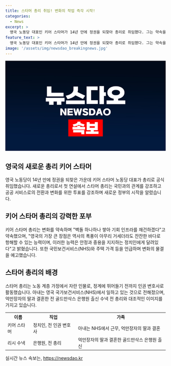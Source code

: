 ```yaml
---
title: 스타머 총리 취임! 변화의 작업 즉각 시작!
categories:
  - News
excerpt: >
  영국 노동당 대표인 키어 스타머가 14년 만에 정권을 되찾아 총리로 취임했다. 그는 약속을 했는데, 영국의 공공 서비스 전환과 변화를 위해 투표한 것으로 평가했고, 국민과 정치인 사이의 간극을 줄이고자 노력할 것이라 강조했다. 또한 국민보건서비스(NHS)와 주택 가격을 언급하며 변화의 물결을 예고했고, 새로운 정부를 구성해 달라는 국왕의 요청에 응답했다. 스타머는 노동 계층 가정에서 자란 인물로, 인권 변호사 출신이며, 아내는 NHS에서 일하는데, 이로 인해 억만장자의 딸과 결혼한 전 총리 수낵과 대조적이라는 평가를 받고 있다.
feature_text: >
  영국 노동당 대표인 키어 스타머가 14년 만에 정권을 되찾아 총리로 취임했다. 그는 약속을 했는데, 영국의 공공 서비스 전환과 변화를 위해 투표한 것으로 평가했고, 국민과 정치인 사이의 간극을 줄이고자 노력할 것이라 강조했다. 또한 국민보건서비스(NHS)와 주택 가격을 언급하며 변화의 물결을 예고했고, 새로운 정부를 구성해 달라는 국왕의 요청에 응답했다. 스타머는 노동 계층 가정에서 자란 인물로, 인권 변호사 출신이며, 아내는 NHS에서 일하는데, 이로 인해 억만장자의 딸과 결혼한 전 총리 수낵과 대조적이라는 평가를 받고 있다.
image: '/assets/img/newsdao_breakingnews.jpg'
---
```


<p><img src="/assets/img/newsdao_breakingnews.jpg" alt="flaretime 속보" /></p>

<h2 data-ke-size="size26">영국의 새로운 총리 키어 스타머</h2>

<p data-ke-size="size16">영국 노동당이 14년 만에 정권을 되찾은 가운데 키어 스타머 노동당 대표가 총리로 공식 취임했습니다. 새로운 총리로서 첫 연설에서 스타머 총리는 국민과의 관계를 강조하고 공공 서비스로의 전환과 변화를 위한 투표를 강조하며 새로운 정부의 시작을 알렸습니다.</p>

<h2 data-ke-size="size26">키어 스타머 총리의 강력한 포부</h2>

<p data-ke-size="size16">키어 스타머 총리는 변화를 약속하며 "벽돌 하나하나 쌓아 기회 인프라를 재건하겠다"고 약속했으며, "영국의 가장 큰 장점은 역사의 폭풍이 아무리 거세더라도 잔잔한 바다로 항해할 수 있는 능력이며, 이러한 능력은 안정과 중용을 지지하는 정치인에게 달려있다"고 밝혔습니다. 또한 국민보건서비스(NHS)와 주택 가격 등을 언급하며 변화의 물결을 예고했습니다.</p>

<h2 data-ke-size="size26">스타머 총리의 배경</h2>

<p data-ke-size="size16">스타머 총리는 노동 계층 가정에서 자란 인물로, 정계에 뛰어들기 전까지 인권 변호사로 활동했습니다. 아내는 영국 국가보건서비스(NHS)에서 일하고 있는 것으로 전해졌으며, 억만장자의 딸과 결혼한 전 골드만삭스 은행원 출신 수낵 전 총리와 대조적인 이미지를 가지고 있습니다.</p>

<table>
  <tr>
    <th>이름</th>
    <th>직업</th>
    <th>가족</th>
  </tr>
  <tr>
    <td>키어 스타머</td>
    <td>정치인, 전 인권 변호사</td>
    <td>아내는 NHS에서 근무, 억만장자의 딸과 결혼</td>
  </tr>
  <tr>
    <td>리시 수낵</td>
    <td>은행원, 전 총리</td>
    <td>억만장자의 딸과 결혼한 골드만삭스 은행원 출신</b></td>
  </tr>
</table>
실시간 뉴스 속보는, <a href="https://newsdao.kr" rel="dofollow">https://newsdao.kr</a>


